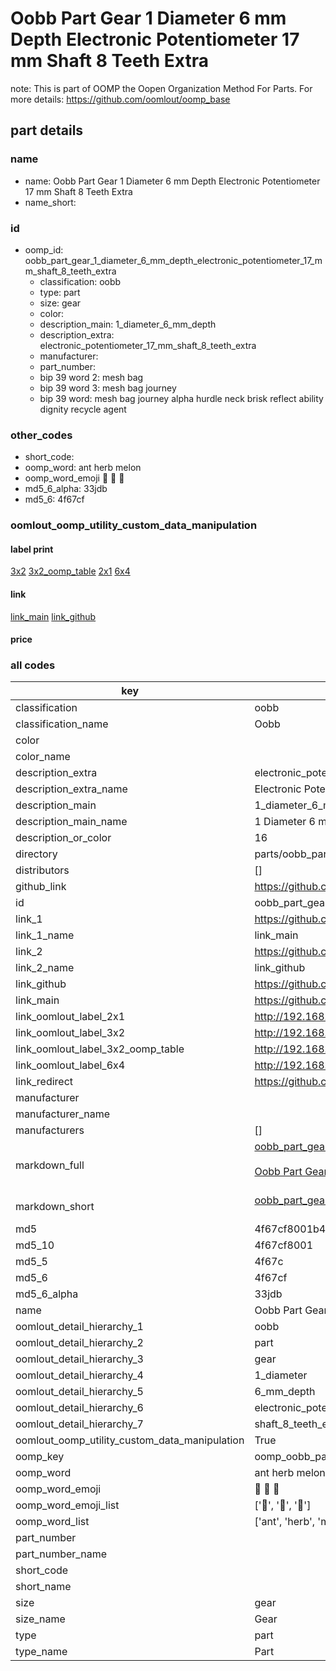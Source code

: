 # Oobb Part Gear 1 Diameter 6 mm Depth Electronic Potentiometer 17 mm Shaft 8 Teeth Extra  

note: This is part of OOMP the Oopen Organization Method For Parts. For more details: https://github.com/oomlout/oomp_base

##  part details
  







### name
* name: Oobb Part Gear 1 Diameter 6 mm Depth Electronic Potentiometer 17 mm Shaft 8 Teeth Extra
* name_short: 
### id
* oomp_id: oobb_part_gear_1_diameter_6_mm_depth_electronic_potentiometer_17_mm_shaft_8_teeth_extra
  * classification: oobb
  * type: part
  * size: gear
  * color: 
  * description_main: 1_diameter_6_mm_depth
  * description_extra: electronic_potentiometer_17_mm_shaft_8_teeth_extra
  * manufacturer: 
  * part_number: 
  * bip 39 word 2: mesh bag
  * bip 39 word 3: mesh bag journey
  * bip 39 word: mesh bag journey alpha hurdle neck brisk reflect ability dignity recycle agent

### other_codes
* short_code: 
* oomp_word: ant herb melon
* oomp_word_emoji :ant: :herb: :melon:
* md5_6_alpha: 33jdb
* md5_6: 4f67cf






### oomlout_oomp_utility_custom_data_manipulation
#### label print
[3x2](http://192.168.1.245:1112/?label=oomp%2033jdb)
[3x2_oomp_table](http://192.168.1.108:1112/?label=oomp%2033jdb)
[2x1](http://192.168.1.242:1112/?label=oomp%2033jdb)
[6x4](http://192.168.1.55:1112/?label=oomp%2033jdb)    

#### link

[link_main](https://github.com/oomlout/oomlout_oomp_version_1_messy/tree/main/parts/oobb_part_gear_1_diameter_6_mm_depth_electronic_potentiometer_17_mm_shaft_8_teeth_extra) [link_github](https://github.com/oomlout/oomlout_oomp_version_1_messy/tree/main/parts/oobb_part_gear_1_diameter_6_mm_depth_electronic_potentiometer_17_mm_shaft_8_teeth_extra)                             

#### price







### all codes 
| key | value |  
| --- | --- |  
| classification | oobb |  
| classification_name | Oobb |  
| color |  |  
| color_name |  |  
| description_extra | electronic_potentiometer_17_mm_shaft_8_teeth_extra |  
| description_extra_name | Electronic Potentiometer 17 mm Shaft 8 Teeth Extra |  
| description_main | 1_diameter_6_mm_depth |  
| description_main_name | 1 Diameter 6 mm Depth |  
| description_or_color | 16 |  
| directory | parts/oobb_part_gear_1_diameter_6_mm_depth_electronic_potentiometer_17_mm_shaft_8_teeth_extra |  
| distributors | [] |  
| github_link | https://github.com/oomlout/oomlout_oomp_part_src/tree/main/parts/oobb_part_gear_1_diameter_6_mm_depth_electronic_potentiometer_17_mm_shaft_8_teeth_extra |  
| id | oobb_part_gear_1_diameter_6_mm_depth_electronic_potentiometer_17_mm_shaft_8_teeth_extra |  
| link_1 | https://github.com/oomlout/oomlout_oomp_version_1_messy/tree/main/parts/oobb_part_gear_1_diameter_6_mm_depth_electronic_potentiometer_17_mm_shaft_8_teeth_extra |  
| link_1_name | link_main |  
| link_2 | https://github.com/oomlout/oomlout_oomp_version_1_messy/tree/main/parts/oobb_part_gear_1_diameter_6_mm_depth_electronic_potentiometer_17_mm_shaft_8_teeth_extra |  
| link_2_name | link_github |  
| link_github | https://github.com/oomlout/oomlout_oomp_version_1_messy/tree/main/parts/oobb_part_gear_1_diameter_6_mm_depth_electronic_potentiometer_17_mm_shaft_8_teeth_extra |  
| link_main | https://github.com/oomlout/oomlout_oomp_version_1_messy/tree/main/parts/oobb_part_gear_1_diameter_6_mm_depth_electronic_potentiometer_17_mm_shaft_8_teeth_extra |  
| link_oomlout_label_2x1 | http://192.168.1.242:1112/?label=oomp%2033jdb |  
| link_oomlout_label_3x2 | http://192.168.1.245:1112/?label=oomp%2033jdb |  
| link_oomlout_label_3x2_oomp_table | http://192.168.1.108:1112/?label=oomp%2033jdb |  
| link_oomlout_label_6x4 | http://192.168.1.55:1112/?label=oomp%2033jdb |  
| link_redirect | https://github.com/oomlout/oomlout_oomp_version_1_messy/tree/main/parts/oobb_part_gear_1_diameter_6_mm_depth_electronic_potentiometer_17_mm_shaft_8_teeth_extra |  
| manufacturer |  |  
| manufacturer_name |  |  
| manufacturers | [] |  
| markdown_full | [oobb_part_gear_1_diameter_6_mm_depth_electronic_potentiometer_17_mm_shaft_8_teeth_extra](none)<br>[](none)<br>[Oobb Part Gear 1 Diameter 6 Mm Depth Electronic Potentiometer 17 Mm Shaft 8 Teeth Extra](none)<br><br> |  
| markdown_short | [oobb_part_gear_1_diameter_6_mm_depth_electronic_potentiometer_17_mm_shaft_8_teeth_extra](none)<br><br> |  
| md5 | 4f67cf8001b4238a4eb7c070f0c4645e |  
| md5_10 | 4f67cf8001 |  
| md5_5 | 4f67c |  
| md5_6 | 4f67cf |  
| md5_6_alpha | 33jdb |  
| name | Oobb Part Gear 1 Diameter 6 mm Depth Electronic Potentiometer 17 mm Shaft 8 Teeth Extra |  
| oomlout_detail_hierarchy_1 | oobb |  
| oomlout_detail_hierarchy_2 | part |  
| oomlout_detail_hierarchy_3 | gear |  
| oomlout_detail_hierarchy_4 | 1_diameter |  
| oomlout_detail_hierarchy_5 | 6_mm_depth |  
| oomlout_detail_hierarchy_6 | electronic_potentiometer_17_mm |  
| oomlout_detail_hierarchy_7 | shaft_8_teeth_extra |  
| oomlout_oomp_utility_custom_data_manipulation | True |  
| oomp_key | oomp_oobb_part_gear_1_diameter_6_mm_depth_electronic_potentiometer_17_mm_shaft_8_teeth_extra |  
| oomp_word | ant herb melon |  
| oomp_word_emoji | :ant: :herb: :melon: |  
| oomp_word_emoji_list | [':ant:', ':herb:', ':melon:'] |  
| oomp_word_list | ['ant', 'herb', 'melon'] |  
| part_number |  |  
| part_number_name |  |  
| short_code |  |  
| short_name |  |  
| size | gear |  
| size_name | Gear |  
| type | part |  
| type_name | Part |  
